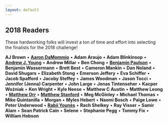 ```yaml
---
layout: default
---
```

## 2018 Readers

These hardworking folks will invest a ton of time and effort into selecting the finalists for the 2018 challenge!

**AJ Brown** • [**Aaron DaMommio**](http://aarondamommio.blogspot.com/) • **Adam Araujo** • **Adam Blinkinsop** • [**Andrew J. Young**](https://thatonegm.weebly.com/) • **Andrew Millar** • **Ben Chong** • [**Benjamin Paulson**]( https://twitter.com/sheepmancometh) • **Benjamin Wassermann** • **Brett Best** • **Cameron Mankin** • **Dan Noland** • **David Shugars** • **Elizabeth Stong** • **Emerson Jeffery** • **Eva Schiffer** • **Jacob Spafford** • **Jacoby Steffey** • **James Woodman** • **Jason Tocci** • **Jennifer (Jenna) Carpenter** • **John Large** • **Jonas Tintenseher** • **Kacper Woźniak** • **Ken Wright** • **Kyle Neese** • **Matthew C Austin** • **Matthew Leong** • [**Matthew Orr**](http://wordsaremysword.blogspot.com/) • [**Matthew Stanford**](https://twitter.com/@legendary_pants) • **Meg McGinley** • **Michael Thomas** • **Mike Quintanilla** • **Morgan** • **Myles Hebert** • **Naomi Bosch** • **Paige Lowe** • **Peter Underwood** • [**Rabii Younès**](http://pyrofoux.itch.io) • **Rach Shelkey** • **Ray Visser** • **Samir Alam** • **Sean Patrick Cain** • **Selene** • **Stephanie Pegg** • **Tommy Fix** • **William Hobson**
